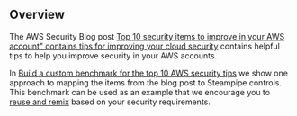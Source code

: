 ## Overview

The AWS Security Blog post [Top 10 security items to improve in your AWS account" contains tips for improving your cloud security](https://aws.amazon.com/blogs/security/top-10-security-items-to-improve-in-your-aws-account) contains helpful tips to help you improve security in your AWS accounts.

In [Build a custom benchmark for the top 10 AWS security tips](https://steampipie.io/blog/aws-security-top-10) we show one approach to mapping the items from the blog post to Steampipe controls. This benchmark can be used as an example that we encourage you to [reuse and remix](https://steampipe.io/blog/remixing-dashboards) based on your security requirements.
